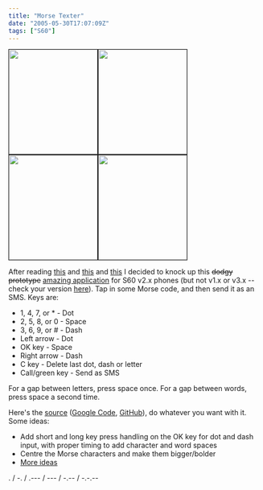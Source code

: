 ```yaml
---
title: "Morse Texter"
date: "2005-05-30T17:07:09Z"
tags: ["S60"]
---
```


<p><a href="https://web.archive.org/web/20110122015431/http://morsetexter.googlecode.com/files/MorseTexter.sis"><img width="176" height="208" border="1" src="https://laivakoira.typepad.com/photos/uncategorized/4715_morsetexter002jpg.jpg" /></a><a href="https://web.archive.org/web/20110122015431/http://morsetexter.googlecode.com/files/MorseTexter.sis"><img width="176" height="208" border="1" src="https://laivakoira.typepad.com/photos/uncategorized/4716_morsetexter003jpg.jpg" /></a><a href="https://web.archive.org/web/20110122015431/http://morsetexter.googlecode.com/files/MorseTexter.sis"><img width="176" height="208" border="1" src="https://laivakoira.typepad.com/photos/uncategorized/4717_morsetexter004jpg.jpg" /></a><a href="https://web.archive.org/web/20110122015431/http://morsetexter.googlecode.com/files/MorseTexter.sis"><img width="176" height="208" border="1" src="https://laivakoira.typepad.com/photos/uncategorized/4718_morsetexter006jpg.jpg" /></a></p>
<p>After reading <a href="https://www.russellbeattie.com/blog/1008476.html">this</a> and <a href="https://web.archive.org/web/20050526230439/http://muddybranch.thejkgroup.com/2005/05/morse_code_trum.html">this</a> and <a href="https://www.m0tzo.co.uk/2004/01/11/morse-code-software/">this</a> I decided to knock up this <del>dodgy prototype</del> <a href="https://web.archive.org/web/20110122015431/http://morsetexter.googlecode.com/files/MorseTexter.sis">amazing application</a> for S60 v2.x phones (but not v1.x or v3.x -- check your version <a href="https://en.wikipedia.org/wiki/S60_(software_platform)">here</a>). Tap in some Morse code, and then send it as an SMS. Keys are:</p>

<ul>
<li>1, 4, 7, or * - Dot</li>
<li>2, 5, 8, or 0 - Space</li>
<li>3, 6, 9, or # - Dash</li>
<li>Left arrow - Dot</li>
<li>OK key - Space</li>
<li>Right arrow - Dash</li>
<li>C key - Delete last dot, dash or letter</li>
<li>Call/green key - Send as SMS</li>
</ul>
<p>For a gap between letters, press space once. For a gap between words, press space a second time.</p>
<p>Here's the <a href="https://web.archive.org/web/20160328104543/https://morsetexter.googlecode.com/files/MorseTexter.zip">source</a> (<a href="https://code.google.com/archive/p/morsetexter/">Google Code</a>, <a href="https://github.com/hugovk/morsetexter">GitHub</a>), do whatever you want with it. Some ideas:</p>
<ul>
<li>Add short and long key press handling on the OK key for dot and dash input, with proper timing to add character and word spaces</li>
<li>Centre the Morse characters and make them bigger/bolder</li>
<li><a href="https://www.m0tzo.co.uk/2004/01/11/morse-code-software/">More ideas</a></li>
</ul>
<p>. / -. / .--- / --- / -.-- / -.-.--</p>
